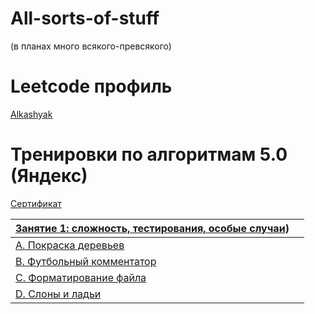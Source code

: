 # All-sorts-of-stuff
(в планах много всякого-превсякого)

# Leetcode профиль
[Alkashyak](https://leetcode.com/u/Alkashyak/)   

# Тренировки по алгоритмам 5.0 (Яндекс)

[Сертификат](https://certify.s3.yandex.net/young-yandex/c1f747d9-e377-4f81-bb67-3e72d31660c1/db36cdb9-1ec4-4f30-8f17-069a62f86bb2.pdf?mindbox-message-key=-2657123772230991872&mindbox-click-id=afa4ee6f-a45c-44e7-8e89-ca2253f3ad64&utm_source=mindbox&utm_medium=email&utm_campaign=training5&utm_content=certificate)

|[Занятие 1: сложность, тестирования, особые случаи]([https://contest.yandex.ru/contest/59539)) |  |
| --- | :-: |
| [A. Покраска деревьев](./yandex5.0/1/A/main.cpp)    | |
| [B. Футбольный комментатор](./yandex5.0/1/B/main.cpp)    | |
| [C. Форматирование файла](./yandex5.0/1/C/main.cpp)    | |
| [D. Слоны и ладьи](./yandex5.0/1/D/main.cpp)    | |

